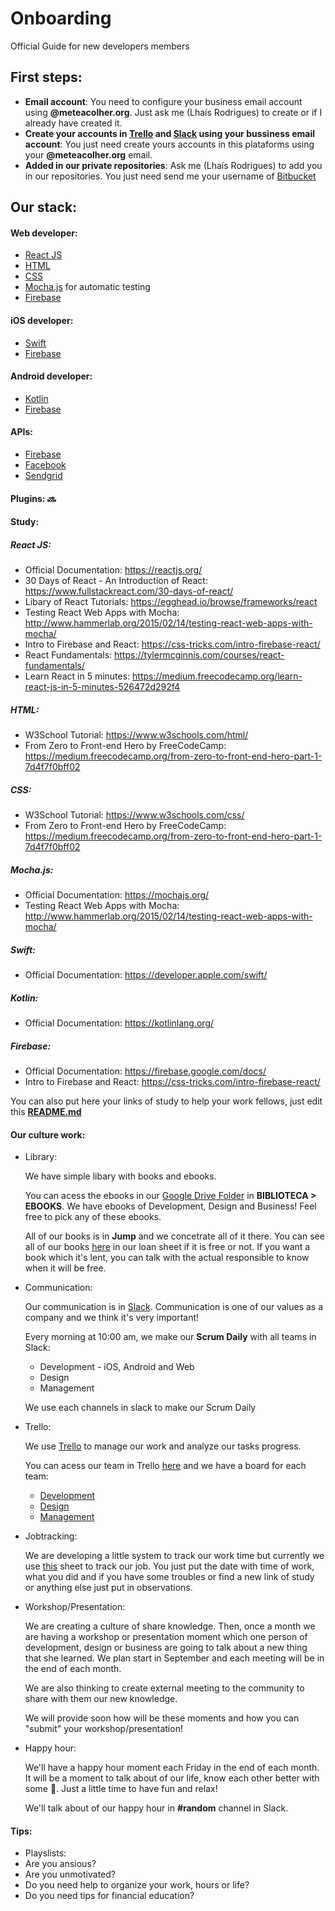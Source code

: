 # Onboarding
Official Guide for new developers members

## First steps:
* **Email account**:
  You need to configure your business email account using **@meteacolher.org**. Just ask me (Lhaís Rodrigues) to create or if I already have created it. 
* **Create your accounts in [Trello](https://trello.com/) and [Slack](https://slack.com/) using your bussiness email account**:
  You just need create yours accounts in this plataforms using your **@meteacolher.org** email.
* **Added in our private repositories**:
  Ask me (Lhaís Rodrigues) to add you in our repositories. You just need send me your username of [Bitbucket](https://bitbucket.org/)

## Our stack:

#### Web developer:
* [React JS](https://reactjs.org/)
* [HTML](https://www.w3schools.com/html/)
* [CSS](https://www.w3schools.com/css/)
* [Mocha.js](https://mochajs.org/) for automatic testing
* [Firebase](https://firebase.google.com/docs/)
  
#### iOS developer:
* [Swift](https://developer.apple.com/swift/)
* [Firebase](https://firebase.google.com/docs/)

#### Android developer: 
* [Kotlin](https://kotlinlang.org/)
* [Firebase](https://firebase.google.com/docs/)

#### APIs:
* [Firebase](https://firebase.google.com/docs/)
* [Facebook](https://developers.facebook.com/)
* [Sendgrid](https://sendgrid.com/docs/index.html)

#### Plugins: :soon:

#### Study:
##### React JS:
* Official Documentation: https://reactjs.org/
* 30 Days of React - An Introduction of React: https://www.fullstackreact.com/30-days-of-react/
* Libary of React Tutorials: https://egghead.io/browse/frameworks/react
* Testing React Web Apps with Mocha: http://www.hammerlab.org/2015/02/14/testing-react-web-apps-with-mocha/
* Intro to Firebase and React: https://css-tricks.com/intro-firebase-react/
* React Fundamentals: https://tylermcginnis.com/courses/react-fundamentals/
* Learn React in 5 minutes: https://medium.freecodecamp.org/learn-react-js-in-5-minutes-526472d292f4

##### HTML:
* W3School Tutorial: https://www.w3schools.com/html/
* From Zero to Front-end Hero by FreeCodeCamp: https://medium.freecodecamp.org/from-zero-to-front-end-hero-part-1-7d4f7f0bff02

##### CSS:
* W3School Tutorial: https://www.w3schools.com/css/
* From Zero to Front-end Hero by FreeCodeCamp: https://medium.freecodecamp.org/from-zero-to-front-end-hero-part-1-7d4f7f0bff02

##### Mocha.js:
* Official Documentation: https://mochajs.org/
* Testing React Web Apps with Mocha: http://www.hammerlab.org/2015/02/14/testing-react-web-apps-with-mocha/

##### Swift:
* Official Documentation: https://developer.apple.com/swift/

##### Kotlin:
* Official Documentation: https://kotlinlang.org/

##### Firebase:
* Official Documentation: https://firebase.google.com/docs/
* Intro to Firebase and React: https://css-tricks.com/intro-firebase-react/

You can also put here your links of study to help your work fellows, just edit this [**README.md**](https://github.com/meteacolher/onboarding/blob/master/README.md)

#### Our culture work:
* Library: 
  
  We have simple libary with books and ebooks. 
  
  You can acess the ebooks in our [Google Drive Folder](https://drive.google.com/open?id=1EnDg8twChbCLBKIV2T3dVgP715rXnA8Z) in **BIBLIOTECA > EBOOKS**. We have ebooks of Development, Design and Business! Feel free to pick any of these ebooks.
  
  All of our books is in **Jump** and we concetrate all of it there. You can see all of our books [here](https://drive.google.com/open?id=1es6DFswvtE-uriYD_Eqoc90DTMemY2hhqXt7OYnycRw) in our loan sheet if it is free or not. If you want a book which it's lent, you can talk with the actual responsible to know when it will be free.
* Communication:
  
  Our communication is in [Slack](https://slack.com/). 
  Communication is one of our values as a company and we think it's very important!

  Every morning at 10:00 am, we make our **Scrum Daily** with all teams in Slack: 
  * Development - iOS, Android and Web
  * Design
  * Management
  
  We use each channels in slack to make our Scrum Daily

* Trello:
  
  We use [Trello](https://trello.com/) to manage our work and analyze our tasks progress. 
  
  You can acess our team in Trello [here](https://trello.com/meteacolher/) and we have a board for each team:
  * [Development](https://trello.com/b/9My5VEBs)
  * [Design](https://trello.com/b/6jwIywa6)
  * [Management](https://trello.com/b/a03CBRdf)

* Jobtracking:
  
  We are developing a little system to track our work time but currently we use [this](https://drive.google.com/open?id=1Bf5iWwV11kE6faCvVgGxeKg7SZaiUU3-U77vMv-yDGw) sheet to track our job.
  You just put the date with time of work, what you did and if you have some troubles or find a new link of study or anything else just put in observations.

* Workshop/Presentation:

  We are creating a culture of share knowledge. Then, once a month we are having a workshop or presentation moment which one person of development, design or business are going to talk about a new thing that she learned. 
  We plan start in September and each meeting will be in the end of each month.

  We are also thinking to create external meeting to the community to share with them our new knowledge.

  We will provide soon how will be these moments and how you can "submit" your workshop/presentation!

* Happy hour:

  We'll have a happy hour moment each Friday in the end of each month.
  It will be a moment to talk about of our life, know each other better with some :beer:. Just a little time to have fun and relax!

  We'll talk about of our happy hour in **#random** channel in Slack.


#### Tips:
* Playslists:
* Are you ansious?
* Are you unmotivated? 
* Do you need help to organize your work, hours or life?
* Do you need tips for financial education?
